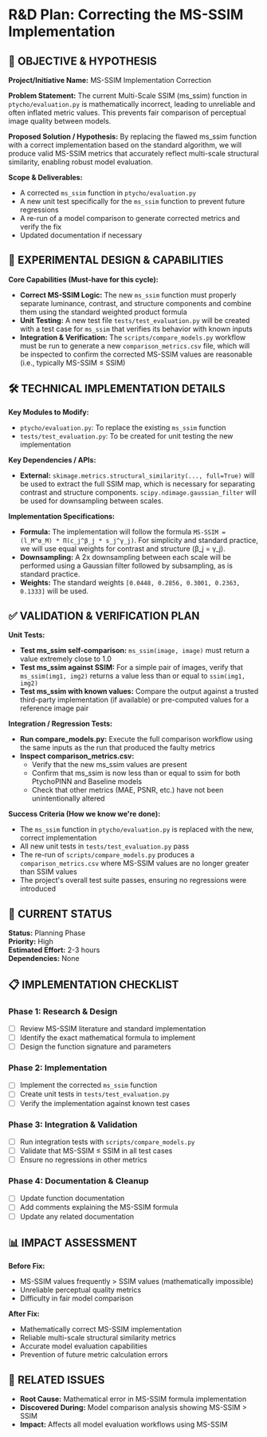 # R&D Plan: Correcting the MS-SSIM Implementation

## 🎯 OBJECTIVE & HYPOTHESIS

**Project/Initiative Name:** MS-SSIM Implementation Correction

**Problem Statement:** The current Multi-Scale SSIM (ms_ssim) function in `ptycho/evaluation.py` is mathematically incorrect, leading to unreliable and often inflated metric values. This prevents fair comparison of perceptual image quality between models.

**Proposed Solution / Hypothesis:** By replacing the flawed ms_ssim function with a correct implementation based on the standard algorithm, we will produce valid MS-SSIM metrics that accurately reflect multi-scale structural similarity, enabling robust model evaluation.

**Scope & Deliverables:**
- A corrected `ms_ssim` function in `ptycho/evaluation.py`
- A new unit test specifically for the `ms_ssim` function to prevent future regressions
- A re-run of a model comparison to generate corrected metrics and verify the fix
- Updated documentation if necessary

## 🔬 EXPERIMENTAL DESIGN & CAPABILITIES

**Core Capabilities (Must-have for this cycle):**
- **Correct MS-SSIM Logic:** The new `ms_ssim` function must properly separate luminance, contrast, and structure components and combine them using the standard weighted product formula
- **Unit Testing:** A new test file `tests/test_evaluation.py` will be created with a test case for `ms_ssim` that verifies its behavior with known inputs
- **Integration & Verification:** The `scripts/compare_models.py` workflow must be run to generate a new `comparison_metrics.csv` file, which will be inspected to confirm the corrected MS-SSIM values are reasonable (i.e., typically MS-SSIM ≤ SSIM)

## 🛠️ TECHNICAL IMPLEMENTATION DETAILS

**Key Modules to Modify:**
- `ptycho/evaluation.py`: To replace the existing `ms_ssim` function
- `tests/test_evaluation.py`: To be created for unit testing the new implementation

**Key Dependencies / APIs:**
- **External:** `skimage.metrics.structural_similarity(..., full=True)` will be used to extract the full SSIM map, which is necessary for separating contrast and structure components. `scipy.ndimage.gaussian_filter` will be used for downsampling between scales.

**Implementation Specifications:**
- **Formula:** The implementation will follow the formula `MS-SSIM = (l_M^α_M) * Π(c_j^β_j * s_j^γ_j)`. For simplicity and standard practice, we will use equal weights for contrast and structure (β_j = γ_j).
- **Downsampling:** A 2x downsampling between each scale will be performed using a Gaussian filter followed by subsampling, as is standard practice.
- **Weights:** The standard weights `[0.0448, 0.2856, 0.3001, 0.2363, 0.1333]` will be used.

## ✅ VALIDATION & VERIFICATION PLAN

**Unit Tests:**
- **Test ms_ssim self-comparison:** `ms_ssim(image, image)` must return a value extremely close to 1.0
- **Test ms_ssim against SSIM:** For a simple pair of images, verify that `ms_ssim(img1, img2)` returns a value less than or equal to `ssim(img1, img2)`
- **Test ms_ssim with known values:** Compare the output against a trusted third-party implementation (if available) or pre-computed values for a reference image pair

**Integration / Regression Tests:**
- **Run compare_models.py:** Execute the full comparison workflow using the same inputs as the run that produced the faulty metrics
- **Inspect comparison_metrics.csv:**
  - Verify that the new ms_ssim values are present
  - Confirm that ms_ssim is now less than or equal to ssim for both PtychoPINN and Baseline models
  - Check that other metrics (MAE, PSNR, etc.) have not been unintentionally altered

**Success Criteria (How we know we're done):**
- The `ms_ssim` function in `ptycho/evaluation.py` is replaced with the new, correct implementation
- All new unit tests in `tests/test_evaluation.py` pass
- The re-run of `scripts/compare_models.py` produces a `comparison_metrics.csv` where MS-SSIM values are no longer greater than SSIM values
- The project's overall test suite passes, ensuring no regressions were introduced

## 🚀 CURRENT STATUS

**Status:** Planning Phase  
**Priority:** High  
**Estimated Effort:** 2-3 hours  
**Dependencies:** None  

## 📋 IMPLEMENTATION CHECKLIST

### Phase 1: Research & Design
- [ ] Review MS-SSIM literature and standard implementation
- [ ] Identify the exact mathematical formula to implement
- [ ] Design the function signature and parameters

### Phase 2: Implementation
- [ ] Implement the corrected `ms_ssim` function
- [ ] Create unit tests in `tests/test_evaluation.py`
- [ ] Verify the implementation against known test cases

### Phase 3: Integration & Validation
- [ ] Run integration tests with `scripts/compare_models.py`
- [ ] Validate that MS-SSIM ≤ SSIM in all test cases
- [ ] Ensure no regressions in other metrics

### Phase 4: Documentation & Cleanup
- [ ] Update function documentation
- [ ] Add comments explaining the MS-SSIM formula
- [ ] Update any related documentation

## 📊 IMPACT ASSESSMENT

**Before Fix:**
- MS-SSIM values frequently > SSIM values (mathematically impossible)
- Unreliable perceptual quality metrics
- Difficulty in fair model comparison

**After Fix:**
- Mathematically correct MS-SSIM implementation
- Reliable multi-scale structural similarity metrics
- Accurate model evaluation capabilities
- Prevention of future metric calculation errors

## 🔗 RELATED ISSUES

- **Root Cause:** Mathematical error in MS-SSIM formula implementation
- **Discovered During:** Model comparison analysis showing MS-SSIM > SSIM
- **Impact:** Affects all model evaluation workflows using MS-SSIM